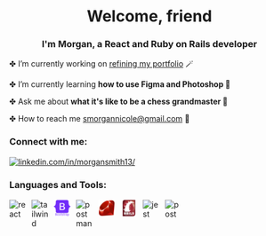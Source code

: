 <h1 align="center">Welcome, friend</h1>
<h3 align="center">I'm Morgan, a React and Ruby on Rails developer</h3>

✤ I’m currently working on [refining my portfolio](github.com/smorgannicole/portfolio)  🪄

✤ I’m currently learning **how to use Figma and Photoshop 🎨**

✤ Ask me about **what it's like to be a chess grandmaster 🥸**

✤ How to reach me smorgannicole@gmail.com 🤝

<h3 align="left">Connect with me:</h3>
<p align="left">
<a href="https://linkedin.com/in/linkedin.com/in/morgansmith13/" target="blank"><img align="center" src="https://raw.githubusercontent.com/rahuldkjain/github-profile-readme-generator/master/src/images/icons/Social/linked-in-alt.svg" alt="linkedin.com/in/morgansmith13/" height="30" width="40" /></a>
</p>

<h3 align="left">Languages and Tools:</h3>
<img align="left" alt="react" width="30px" style="padding-right:10px" src="https://cdn.jsdelivr.net/gh/devicons/devicon@latest/icons/react/react-original.svg" />
<img align="left" alt="tailwind" width="30px" style="padding-right:10px" src="https://cdn.jsdelivr.net/gh/devicons/devicon@latest/icons/tailwindcss/tailwindcss-original.svg" />     
<img align="left" alt="bootstrap" width="30px" style="padding-right:10px" src="https://raw.githubusercontent.com/devicons/devicon/master/icons/bootstrap/bootstrap-plain-wordmark.svg" />
<img align="left" alt="postman" width="30px" style="padding-right:10px" src="https://www.vectorlogo.zone/logos/getpostman/getpostman-icon.svg" />
<img align="left" alt="ruby" width="30px" style="padding-right:10px" src="https://raw.githubusercontent.com/devicons/devicon/master/icons/ruby/ruby-original.svg" />
<img align="left" alt="rails" width="30px" style="padding-right:10px" src="https://raw.githubusercontent.com/devicons/devicon/master/icons/rails/rails-original-wordmark.svg" />
<img align="left" alt="jest" width="30px" style="padding-right:10px" src="https://www.vectorlogo.zone/logos/jestjsio/jestjsio-icon.svg" />
<img align="left" alt="post" width="30px" style="padding-right:10px"  src="https://cdn.jsdelivr.net/gh/devicons/devicon@latest/icons/postgresql/postgresql-original-wordmark.svg" />



